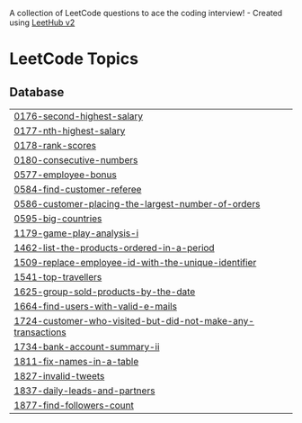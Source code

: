 A collection of LeetCode questions to ace the coding interview! - Created using [LeetHub v2](https://github.com/arunbhardwaj/LeetHub-2.0)
<!---LeetCode Topics Start-->
# LeetCode Topics
## Database
|  |
| ------- |
| [0176-second-highest-salary](https://github.com/Yashbhavsar9087/LEETCODE_SQL/tree/master/0176-second-highest-salary) |
| [0177-nth-highest-salary](https://github.com/Yashbhavsar9087/LEETCODE_SQL/tree/master/0177-nth-highest-salary) |
| [0178-rank-scores](https://github.com/Yashbhavsar9087/LEETCODE_SQL/tree/master/0178-rank-scores) |
| [0180-consecutive-numbers](https://github.com/Yashbhavsar9087/LEETCODE_SQL/tree/master/0180-consecutive-numbers) |
| [0577-employee-bonus](https://github.com/Yashbhavsar9087/LEETCODE_SQL/tree/master/0577-employee-bonus) |
| [0584-find-customer-referee](https://github.com/Yashbhavsar9087/LEETCODE_SQL/tree/master/0584-find-customer-referee) |
| [0586-customer-placing-the-largest-number-of-orders](https://github.com/Yashbhavsar9087/LEETCODE_SQL/tree/master/0586-customer-placing-the-largest-number-of-orders) |
| [0595-big-countries](https://github.com/Yashbhavsar9087/LEETCODE_SQL/tree/master/0595-big-countries) |
| [1179-game-play-analysis-i](https://github.com/Yashbhavsar9087/LEETCODE_SQL/tree/master/1179-game-play-analysis-i) |
| [1462-list-the-products-ordered-in-a-period](https://github.com/Yashbhavsar9087/LEETCODE_SQL/tree/master/1462-list-the-products-ordered-in-a-period) |
| [1509-replace-employee-id-with-the-unique-identifier](https://github.com/Yashbhavsar9087/LEETCODE_SQL/tree/master/1509-replace-employee-id-with-the-unique-identifier) |
| [1541-top-travellers](https://github.com/Yashbhavsar9087/LEETCODE_SQL/tree/master/1541-top-travellers) |
| [1625-group-sold-products-by-the-date](https://github.com/Yashbhavsar9087/LEETCODE_SQL/tree/master/1625-group-sold-products-by-the-date) |
| [1664-find-users-with-valid-e-mails](https://github.com/Yashbhavsar9087/LEETCODE_SQL/tree/master/1664-find-users-with-valid-e-mails) |
| [1724-customer-who-visited-but-did-not-make-any-transactions](https://github.com/Yashbhavsar9087/LEETCODE_SQL/tree/master/1724-customer-who-visited-but-did-not-make-any-transactions) |
| [1734-bank-account-summary-ii](https://github.com/Yashbhavsar9087/LEETCODE_SQL/tree/master/1734-bank-account-summary-ii) |
| [1811-fix-names-in-a-table](https://github.com/Yashbhavsar9087/LEETCODE_SQL/tree/master/1811-fix-names-in-a-table) |
| [1827-invalid-tweets](https://github.com/Yashbhavsar9087/LEETCODE_SQL/tree/master/1827-invalid-tweets) |
| [1837-daily-leads-and-partners](https://github.com/Yashbhavsar9087/LEETCODE_SQL/tree/master/1837-daily-leads-and-partners) |
| [1877-find-followers-count](https://github.com/Yashbhavsar9087/LEETCODE_SQL/tree/master/1877-find-followers-count) |
<!---LeetCode Topics End-->